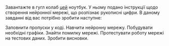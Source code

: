 Завантажте в гугл колаб [цей](https://drive.google.com/file/d/1ni6HIPMxXPG-hENEoSXalChHaq4Shqko/view?usp=sharing) ноутбук. У ньому подано інструкції щодо створення нейронної мережі, що розпізнає рукописні цифри. В даному завданні від вас потрібно зробити наступне:


Заповнити пропуски у коді.
Навчити нейронну мережу.
Побудувати необхідні графіки.
Знайти помилку мережі.
Протестувати роботу мережі на тестових даних.
Зробити висновки.
